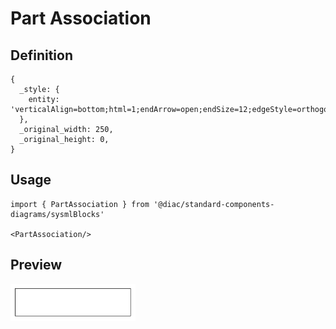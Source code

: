 # Part Association

## Definition

```
{
  _style: { 
    entity: 'verticalAlign=bottom;html=1;endArrow=open;endSize=12;edgeStyle=orthogonalEdgeStyle;startFill=1;startSize=12;startArrow=diamondThin;',
  },
  _original_width: 250,
  _original_height: 0,
}
```

## Usage

```
import { PartAssociation } from '@diac/standard-components-diagrams/sysmlBlocks'

<PartAssociation/>
```

## Preview

<img src="./part-association.png" width="200"/>
